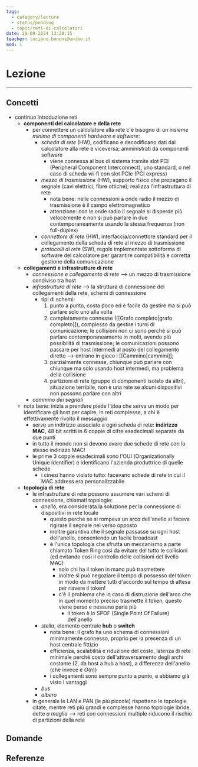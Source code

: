 ```yaml
---
tags:
  - category/lecture
  - status/pending
  - topic/reti-di-calcolatori
date: 20-09-2024 13:20:15
teacher: luciano.bononi@unibo.it
mod: 1
---
```

# Lezione
---
## Concetti
- continuo introduzione reti
	- **componenti del calcolatore e della rete**
		- per connettere un calcolatore alla rete c'è bisogno di un _insieme minimo di componenti hardware e software_:
			- _scheda di rete_ (HW), codificano e decodificano dati dal calcolatore alla rete e viceversa; amministrati da componenti software
				- viene connessa al bus di sistema tramite slot PCI (Peripheral Component Interconnect), uno standard, o nel caso di scheda wi-fi con slot PCIe (PCI express)
			- _mezzo di trasmissione_ (HW), supporto fisico che propagano il segnale (cavi elettrici, fibre ottiche); realizza l'infrastruttura di rete
				- nota bene: nelle connessioni a onde radio il mezzo di trasmissione è il campo elettromagnetico
				- attenzione: con le onde radio il segnale si disperde più velocemente e non si può parlare in due contemporaneamente usando la stessa frequenza (non full-duplex)
			- _connettore di rete_ (HW), interfaccia/connettore standard per il collegamento della scheda di rete al mezzo di trasmissione
			- _protocolli di rete_ (SW), regole implementate sottoforma di software del calcolatore per garantire compatibilità e corretta gestione della comunicazione
	- **collegamenti e infrastrutture di rete**
		- _connessione e collegamento di rete_ --> un mezzo di trasmissione condiviso tra host
		- _infrastruttura di rete_ --> la struttura di connessione dei collegamenti della rete, schemi di connessione
			- tipi di schemi:
				1. punto a punto, costa poco ed è facile da gestire ma si può parlare solo uno alla volta
				2. completamente connesse ([[Grafo completo|grafo completo]]), complesso da gestire i turni di comunicazione; le collisioni non ci sono perché si può parlare contemporaneamente in molti, avendo più possibilità di trasmissione; le comunicazioni possono passare per host intermedi al posto del collegamento diretto --> entrano in gioco i [[Cammino|cammini]];
				3. parzialmente connesse, chiunque può parlare con chiunque ma solo usando host intermedi, ma problema della collisione
				4. partizioni di rete (gruppo di componenti isolato da altri), situazione terribile, non è una rete se alcuni dispositivi non possono parlare con altri
		- _cammino dei segnali_
	- nota bene: inizia a prendere piede l'idea che serva un modo per identificare gli host per capire, in reti complesse, a chi è effettivamente rivolto il messaggio
		- serve un indirizzo associato a ogni scheda di rete: **indirizzo MAC**, 48 bit scritti in 6 coppie di cifre esadecimali separate da due punti
		- in tutto il mondo non si devono avere due schede di rete con lo stesso indirizzo MAC!
		- le prime 3 coppie esadecimali sono l'OUI (Organizationally Unique Identifier) e identificano l'azienda produttrice di quelle schede
			- i cinesi hanno violato tutto: facevano schede di rete in cui il MAC address era personalizzabile
	- **topologia di rete**
		- le infrastrutture di rete possono assumere vari schemi di connessione, chiamati topologie:
			- _anello_, era considerata la soluzione per la connessione di dispositivi in rete locale
				- questo perché se si rompeva un arco dell'anello si faceva rigirare il segnale nel verso opposto
				- inoltre garantiva che il segnale passasse su ogni host dell'anello, consentendo un facile broadcast
				- è l'unica topologia che sfrutta un meccanismo a parte chiamato Token Ring così da evitare del tutto le collisioni (ed evitando così il controllo delle collisioni del livello MAC)
					- solo chi ha il token in mano può trasmettere
					- inoltre si può negoziare il tempo di possesso del token in modo da mettere tutti d'accordo sul tempo di attesa per riavere il token!
					- c'è il problema che in caso di distruzione dell'arco che in quel momento preciso trasmette il token, questo viene perso e nessuno parla più
						- il token è lo SPOF (Single Point Of Failure) dell'anello
			- _stella_, elemento centrale **hub** o **switch**
				- nota bene: il grafo ha uno schema di connessioni minimamente connesso, proprio per la presenza di un host centrale fittizio
				- efficienza, scalabilità e riduzione del costo, latenza di rete minimale perché costo dell'attraversamento degli archi costante (2, da host a hub a host), a differenza dell'anello (che invece è $O(n)$)
				- i collegamenti sono sempre punto a punto, e abbiamo già visto i vantaggi
			- _bus_
			- _albero_
		- in generale le LAN e PAN (le più piccole) rispettano le topologie citate, mentre reti più grandi e complesse hanno topologie ibride, dette _a maglia_ --> reti con connessioni multiple riducono il rischio di partizioni della rete

## Domande

## Referenze
